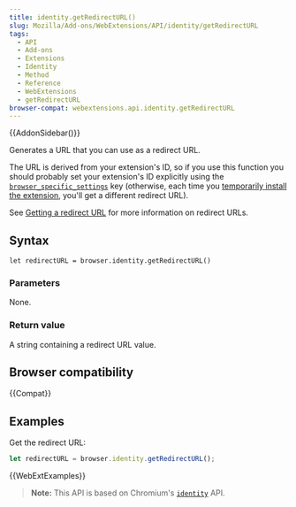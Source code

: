 ```yaml
---
title: identity.getRedirectURL()
slug: Mozilla/Add-ons/WebExtensions/API/identity/getRedirectURL
tags:
  - API
  - Add-ons
  - Extensions
  - Identity
  - Method
  - Reference
  - WebExtensions
  - getRedirectURL
browser-compat: webextensions.api.identity.getRedirectURL
---
```


{{AddonSidebar()}}

Generates a URL that you can use as a redirect URL.

The URL is derived from your extension's ID, so if you use this function you should probably set your extension's ID explicitly using the [`browser_specific_settings`](/en-US/docs/Mozilla/Add-ons/WebExtensions/manifest.json/browser_specific_settings) key (otherwise, each time you [temporarily install the extension](https://extensionworkshop.com/documentation/develop/temporary-installation-in-firefox/), you'll get a different redirect URL).

See [Getting a redirect URL](/en-US/docs/Mozilla/Add-ons/WebExtensions/API/identity#getting_the_redirect_url) for more information on redirect URLs.

## Syntax

```js-nolint
let redirectURL = browser.identity.getRedirectURL()
```

### Parameters

None.

### Return value

A string containing a redirect URL value.

## Browser compatibility

{{Compat}}

## Examples

Get the redirect URL:

```js
let redirectURL = browser.identity.getRedirectURL();
```

{{WebExtExamples}}

> **Note:** This API is based on Chromium's [`identity`](https://developer.chrome.com/docs/extensions/reference/identity/) API.
